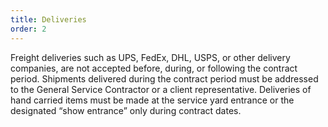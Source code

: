 ```yaml
---
title: Deliveries
order: 2
---
```


Freight deliveries such as UPS, FedEx, DHL, USPS, or other delivery companies, are not accepted before, during, or following the contract period. Shipments delivered during the contract period must be addressed to the General Service Contractor or a client representative. Deliveries of hand carried items must be made at the service yard entrance or the designated “show entrance” only during contract dates.
